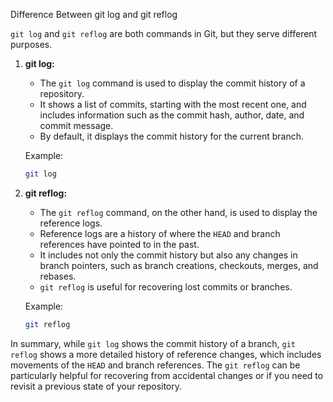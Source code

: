 Difference Between git log and git reflog

`git log` and `git reflog` are both commands in Git, but they serve different purposes.

1. **git log:**
   - The `git log` command is used to display the commit history of a repository.
   - It shows a list of commits, starting with the most recent one, and includes information such as the commit hash, author, date, and commit message.
   - By default, it displays the commit history for the current branch.

   Example:
   ```bash
   git log
   ```

2. **git reflog:**
   - The `git reflog` command, on the other hand, is used to display the reference logs.
   - Reference logs are a history of where the `HEAD` and branch references have pointed to in the past.
   - It includes not only the commit history but also any changes in branch pointers, such as branch creations, checkouts, merges, and rebases.
   - `git reflog` is useful for recovering lost commits or branches.

   Example:
   ```bash
   git reflog
   ```

In summary, while `git log` shows the commit history of a branch, `git reflog` shows a more detailed history of reference changes, which includes movements of the `HEAD` and branch references. The `git reflog` can be particularly helpful for recovering from accidental changes or if you need to revisit a previous state of your repository.
